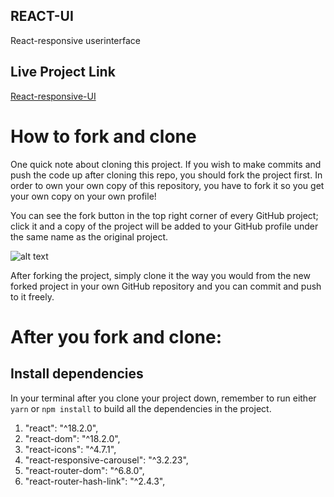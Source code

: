 ## REACT-UI

React-responsive userinterface

## Live Project Link

[React-responsive-UI](https://abhishek-goyal-portfolio.netlify.app/)

# How to fork and clone

One quick note about cloning this project. If you wish to make commits and push the code up after cloning this repo, you should fork the project first. In order to own your own copy of this repository, you have to fork it so you get your own copy on your own profile!

You can see the fork button in the top right corner of every GitHub project; click it and a copy of the project will be added to your GitHub profile under the same name as the original project.

![alt text](https://i.ibb.co/1YN7SJ6/Screen-Shot-2019-07-01-at-2-02-40-AM.png "image to fork button")

After forking the project, simply clone it the way you would from the new forked project in your own GitHub repository and you can commit and push to it freely.

# After you fork and clone:

## Install dependencies

In your terminal after you clone your project down, remember to run either `yarn` or `npm install` to build all the dependencies in the project.

1. "react": "^18.2.0",
2. "react-dom": "^18.2.0",
3. "react-icons": "^4.7.1",
4. "react-responsive-carousel": "^3.2.23",
5. "react-router-dom": "^6.8.0",
6. "react-router-hash-link": "^2.4.3",
